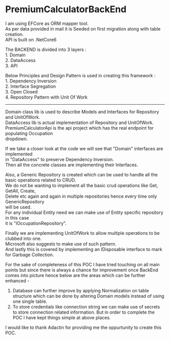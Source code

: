 # PremiumCalculatorBackEnd

I am using EFCore as ORM mapper tool.  
As per data provided in mail it is Seeded on first migration along with table creation.  
API is built on .NetCore6

The BACKEND is divided into 3 layers :  
	1. Domain  
	2. DataAccess  
	3. API  

Below Principles and Design Pattern is used in creating this framework :  
	1. Dependency Inversion  
	2. Interface Segregation  
	3. Open Closed  
	4. Repository Pattern with Unit Of Work  
	



---------------------------------------------------------------------------------------------

Domain class lib is used to describe Models and Interfaces for Repository and UnitOfWork.  
DataAccess lib is actual implementation of Repository and UnitOfWork.  
PremiumCalculatorApi is the api project which has the real endpoint for populating Occupation  
dropdown.  


If we take a closer look at the code we will see that "Domain" interfaces are implemented  
in "DataAccess" to preserve Dependency Inversion.  
Then all the concrete classes are implementing their Interfaces.  


Also, a Generic Repository is created which can be used to handle all the basic operations
related to CRUD.  
We do not be wanting to implement all the basic crud operations like Get, GetAll, Create,  
Delete etc again and again in multiple repositories hence every time only GenericRepository  
will be used.  
For any individual Entity need we can make use of Entity specific repository in this case  
it is "IOccupationRepository".  


Finally we are implementing UnitOfWork to allow multiple operations to be clubbed into one.  
Microsoft also suggests to make use of such pattern.  
And lastly this is covered by implementing an IDisposable interface to mark for Garbage Collection.  


For the sake of completeness of this POC I have tried touching on all main points but since there is always a chance for improvement once BackEnd comes into picture hence below are the areas which can be further enhanced -
1.	Database can further improve by applying Normalization on table structure which can be done by altering Domain models instead of using one single table.
2.	To store credentials like connection string we can make use of secrets to store connection related information.
But in order to complete the POC I have kept things simple at above places.


I would like to thank Adactin for providing me the oppurtunity to create this POC.








